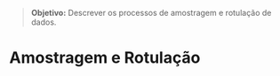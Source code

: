 > **Objetivo:** Descrever os processos de amostragem e rotulação de dados.

# Amostragem e Rotulação

<!-- Detalhar processos de amostragem e rotulação de dados. -->
